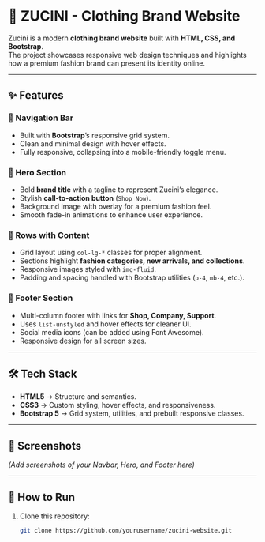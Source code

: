 # 👗 ZUCINI - Clothing Brand Website  

Zucini is a modern **clothing brand website** built with **HTML, CSS, and Bootstrap**.  
The project showcases responsive web design techniques and highlights how a premium fashion brand can present its identity online.  

---

## ✨ Features  

### 🔹 Navigation Bar  
- Built with **Bootstrap**’s responsive grid system.  
- Clean and minimal design with hover effects.  
- Fully responsive, collapsing into a mobile-friendly toggle menu.  

### 🔹 Hero Section  
- Bold **brand title** with a tagline to represent Zucini’s elegance.  
- Stylish **call-to-action button** (`Shop Now`).  
- Background image with overlay for a premium fashion feel.  
- Smooth fade-in animations to enhance user experience.  

### 🔹 Rows with Content  
- Grid layout using `col-lg-*` classes for proper alignment.  
- Sections highlight **fashion categories, new arrivals, and collections**.  
- Responsive images styled with `img-fluid`.  
- Padding and spacing handled with Bootstrap utilities (`p-4`, `mb-4`, etc.).  

### 🔹 Footer Section  
- Multi-column footer with links for **Shop, Company, Support**.  
- Uses `list-unstyled` and hover effects for cleaner UI.  
- Social media icons (can be added using Font Awesome).  
- Responsive design for all screen sizes.  

---

## 🛠️ Tech Stack  

- **HTML5** → Structure and semantics.  
- **CSS3** → Custom styling, hover effects, and responsiveness.  
- **Bootstrap 5** → Grid system, utilities, and prebuilt responsive classes.  

---

## 📸 Screenshots  

*(Add screenshots of your Navbar, Hero, and Footer here)*  

---

## 🚀 How to Run  

1. Clone this repository:  
   ```bash
   git clone https://github.com/yourusername/zucini-website.git

